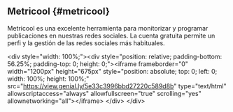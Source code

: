 ## Metricool {#metricool}

Metricool es una excelente herramienta para monitorizar y programar publicaciones en nuestras redes sociales. La cuenta gratuita permite un perfi y la gestión de las redes sociales más habituales.

&lt;div style=&quot;width: 100%;&quot;&gt;&lt;div style=&quot;position: relative; padding-bottom: 56.25%; padding-top: 0; height: 0;&quot;&gt;&lt;iframe frameborder=&quot;0&quot; width=&quot;1200px&quot; height=&quot;675px&quot; style=&quot;position: absolute; top: 0; left: 0; width: 100%; height: 100%;&quot; src=&quot;https://view.genial.ly/5e33c3996bbd27220c589d8b&quot; type=&quot;text/html&quot; allowscriptaccess=&quot;always&quot; allowfullscreen=&quot;true&quot; scrolling=&quot;yes&quot; allownetworking=&quot;all&quot;&gt;&lt;/iframe&gt; &lt;/div&gt; &lt;/div&gt;